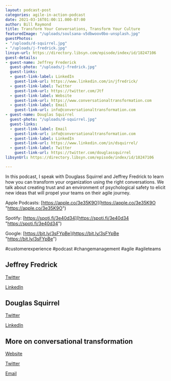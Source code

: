 ```yaml
---
layout: podcast-post
categories: agile-in-action-podcast
date: 2021-03-16T01:00:11.000-07:00
author: Bill Raymond
title: Transform Your Conversations, Transform Your Culture
featuredImage: "/uploads/soulsana-v5dbwoov0bo-unsplash.jpg"
guestPhotos:
- "/uploads/d-squirrel.jpg"
- "/uploads/j-fredrick.jpg"
linsyn-url: https://directory.libsyn.com/episode/index/id/18247106
guest-details:
- guest-name: Jeffrey Frederick
  guest-photo: "/uploads/j-fredrick.jpg"
  guest-links:
  - guest-link-label: LinkedIn
    guest-link-url: https://www.linkedin.com/in/jfredrick/
  - guest-link-label: Twitter
    guest-link-url: https://twitter.com/Jtf
  - guest-link-label: Website
    guest-link-url: https://www.conversationaltransformation.com
  - guest-link-label: Email
    guest-link-url: info@conversationaltransformation.com
- guest-name: Douglas Squirrel
  guest-photo: "/uploads/d-squirrel.jpg"
  guest-links:
  - guest-link-label: Email
    guest-link-url: info@conversationaltransformation.com
  - guest-link-label: LinkedIn
    guest-link-url: https://www.linkedin.com/in/dsquirrel/
  - guest-link-label: Twitter
    guest-link-url: https://twitter.com/douglassquirrel
libsynUrl: https://directory.libsyn.com/episode/index/id/18247106

---
```

In this podcast, I speak with Douglass Squirrel and Jeffrey Fredrick to learn how you can transform your organization using the right conversations. We talk about creating trust and an environment of psychological safety to elicit new ideas that will propel your teams on their agile journey.

Apple Podcasts: [https://apple.co/3e35K9O](https://apple.co/3e35K9O "https://apple.co/3e35K9O")

Spotify: [https://spoti.fi/3e40d34](https://spoti.fi/3e40d34 "https://spoti.fi/3e40d34")

Google: [https://bit.ly/3sFYpBe](https://bit.ly/3sFYpBe "https://bit.ly/3sFYpBe")

\#customerexperience #podcast #changemanagement #agile #agileteams

## Jeffrey Fredrick

[Twitter](https://twitter.com/Jtf "Twitter")

[LinkedIn](https://www.linkedin.com/in/jfredrick/ "LinkedIn")

## Douglas Squirrel

[Twitter](https://twitter.com/douglassquirrel "Twitter")

[LinkedIn](https://www.linkedin.com/in/dsquirrel "LinkedIn")

## More on conversational transformation

[Website](https://www.conversationaltransformation.com "Website")

[Twitter](https://twitter.com/TShootingAgile "Twitter")

[Email](info@conversationaltransformation.com "Email")